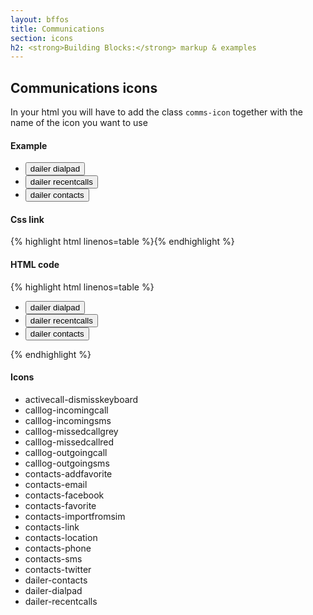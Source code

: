 ```yaml
---
layout: bffos
title: Communications
section: icons
h2: <strong>Building Blocks:</strong> markup & examples
---
```


## Communications icons

In your html you will have to add the class `comms-icon` together with the name of the icon you want to use

<div>
  <h4>Example</h4>
  <section class="example icons">
    <div role="toolbar">
      <ul>
        <li><button class="comms-icon dailer-dialpad">dailer dialpad</button></li>
        <li><button class="comms-icon dailer-recentcalls">dailer recentcalls</button></li>
        <li><button class="comms-icon dailer-contacts">dailer contacts</button></li>
      </ul>
    </div>
  </section>

  <h4>Css link</h4>
  {% highlight html linenos=table %}<link href="(your styles folder)/icons/styles/comms_icons.css" rel="stylesheet" type="text/css">{% endhighlight %}

  <h4>HTML code</h4>
  {% highlight html linenos=table %}<div role="toolbar">
  <ul>
    <li><button class="comms-icon dailer-dialpad">dailer dialpad</button></li>
    <li><button class="comms-icon dailer-recentcalls">dailer recentcalls</button></li>
    <li><button class="comms-icon dailer-contacts">dailer contacts</button></li>
  </ul>
</div>{% endhighlight %}

  <h4>Icons</h4>
  <section class="example icons">
    <ul>
      <li class="comms-icon activecall-dismisskeyboard"><span>activecall-dismisskeyboard</span></li>
      <li class="comms-icon dark calllog-incomingcall"><span>calllog-incomingcall</span></li>
      <li class="comms-icon dark calllog-incomingsms"><span>calllog-incomingsms</span></li>
      <li class="comms-icon dark calllog-missedcallgrey"><span>calllog-missedcallgrey</span></li>
      <li class="comms-icon dark calllog-missedcallred"><span>calllog-missedcallred</span></li>
      <li class="comms-icon dark calllog-outgoingcall"><span>calllog-outgoingcall</span></li>
      <li class="comms-icon dark calllog-outgoingsms"><span>calllog-outgoingsms</span></li>
      <li class="comms-icon contacts-addfavorite"><span>contacts-addfavorite</span></li>
      <li class="comms-icon contacts-email"><span>contacts-email</span></li>
      <li class="comms-icon contacts-facebook"><span>contacts-facebook</span></li>
      <li class="comms-icon contacts-favorite"><span>contacts-favorite</span></li>
      <li class="comms-icon contacts-importfromsim"><span>contacts-importfromsim</span></li>
      <li class="comms-icon contacts-link"><span>contacts-link</span></li>
      <li class="comms-icon contacts-location"><span>contacts-location</span></li>
      <li class="comms-icon contacts-phone"><span>contacts-phone</span></li>
      <li class="comms-icon contacts-sms"><span>contacts-sms</span></li>
      <li class="comms-icon contacts-twitter"><span>contacts-twitter</span></li>
      <li class="comms-icon dailer-contacts"><span>dailer-contacts</span></li>
      <li class="comms-icon dailer-dialpad"><span>dailer-dialpad</span></li>
      <li class="comms-icon dailer-recentcalls"><span>dailer-recentcalls</span></li>
    </ul>
  </section>
</div>

